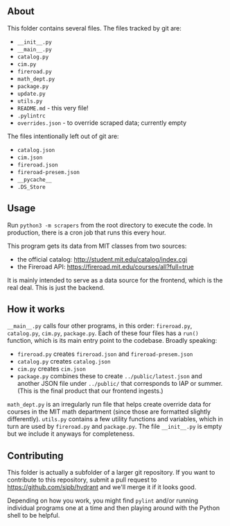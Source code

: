 ## About ##

This folder contains several files. The files tracked by git are:

* `__init__.py`
* `__main__.py`
* `catalog.py`
* `cim.py`
* `fireroad.py`
* `math_dept.py`
* `package.py`
* `update.py`
* `utils.py`
* `README.md` - this very file!
* `.pylintrc`
* `overrides.json` - to override scraped data; currently empty

The files intentionally left out of git are:

* `catalog.json`
* `cim.json`
* `fireroad.json`
* `fireroad-presem.json`
* `__pycache__`
* `.DS_Store`

## Usage ##

Run `python3 -m scrapers` from the root directory to execute the code. In production, there is a cron job that runs this every hour.

This program gets its data from MIT classes from two sources:

* the official catalog: http://student.mit.edu/catalog/index.cgi
* the Fireroad API: https://fireroad.mit.edu/courses/all?full=true

It is mainly intended to serve as a data source for the frontend, which is the real deal. This is just the backend.

## How it works ##

`__main__.py` calls four other programs, in this order: `fireroad.py`, `catalog.py`, `cim.py`, `package.py`. Each of these four files has a `run()` function, which is its main entry point to the codebase. Broadly speaking:

* `fireroad.py` creates `fireroad.json` and `fireroad-presem.json`
* `catalog.py` creates `catalog.json`
* `cim.py` creates `cim.json`
* `package.py` combines these to create `../public/latest.json` and another JSON file under `../public/` that corresponds to IAP or summer. (This is the final product that our frontend ingests.)

`math_dept.py` is an irregularly run file that helps create override data for courses in the MIT math department (since those are formatted slightly differently). `utils.py` contains a few utility functions and variables, which in turn are used by `fireroad.py` and `package.py`. The file `__init__.py` is empty but we include it anyways for completeness.

## Contributing ##

This folder is actually a subfolder of a larger git repository. If you want to contribute to this repository, submit a pull request to https://github.com/sipb/hydrant and we'll merge it if it looks good.

Depending on how you work, you might find `pylint` and/or running individual programs one at a time and then playing around with the Python shell to be helpful.
